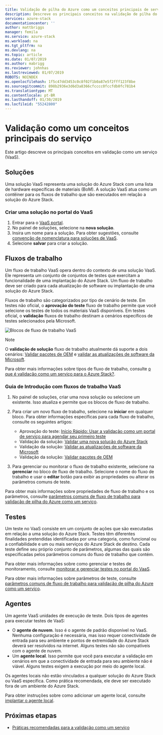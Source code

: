 ```yaml
---
title: Validação de pilha do Azure como um conceitos principais de serviço | Microsoft Docs
description: Descreve os principais conceitos na validação de pilha do Azure como um serviço.
services: azure-stack
documentationcenter: ''
author: mattbriggs
manager: femila
ms.service: azure-stack
ms.workload: na
ms.tgt_pltfrm: na
ms.devlang: na
ms.topic: article
ms.date: 01/07/2019
ms.author: mabrigg
ms.reviewer: johnhas
ms.lastreviewed: 01/07/2019
ROBOTS: NOINDEX
ms.openlocfilehash: 1f5c47dd3453c0c8f02f1b0a87e5f2fff123f8be
ms.sourcegitcommit: 898b2936e3d6d3a8366cfcccc0fccfdb0fc781b4
ms.translationtype: MT
ms.contentlocale: pt-BR
ms.lasthandoff: 01/30/2019
ms.locfileid: "55242800"
---
```

# <a name="validation-as-a-service-key-concepts"></a>Validação como um conceitos principais do serviço

Este artigo descreve os principais conceitos em validação como um serviço (VaaS).

## <a name="solutions"></a>Soluções

Uma solução VaaS representa uma solução do Azure Stack com uma lista de hardware específicas de materiais (BoM). A solução VaaS atua como um contêiner para os fluxos de trabalho que são executados em relação a solução do Azure Stack.

### <a name="create-a-solution-in-the-vaas-portal"></a>Criar uma solução no portal do VaaS

1. Entrar para o [VaaS portal](https://azurestackvalidation.com).
2. No painel de soluções, selecione na **nova solução**.
3. Insira um nome para a solução. Para obter sugestões, consulte [convenção de nomenclatura para soluções de VaaS](azure-stack-vaas-best-practice.md#naming-convention-for-vaas-solutions).
4. Selecione **salvar** para criar a solução.

## <a name="workflows"></a>Fluxos de trabalho

Um fluxo de trabalho VaaS opera dentro do contexto de uma solução VaaS. Ele representa um conjunto de conjuntos de testes que exercitam a funcionalidade de uma implantação do Azure Stack. Um fluxo de trabalho deve ser criado para cada atualização de software ou implantação de uma solução do Azure Stack.

Fluxos de trabalho são categorizados por tipo de cenário de teste. Em testes não oficial, o **aprovação do teste** fluxo de trabalho permite que você selecione os testes de todos os materiais VaaS disponíveis. Em testes oficial, o **validação** fluxos de trabalho destinam a cenários específicos de testes selecionados pela Microsoft.

![Blocos de fluxo de trabalho VaaS](media/tile_all-workflows.png)

> [!NOTE]
> O **validação de solução** fluxo de trabalho atualmente dá suporte a dois cenários: [Validar pacotes de OEM](azure-stack-vaas-validate-oem-package.md) e [validar as atualizações de software da Microsoft](azure-stack-vaas-validate-microsoft-updates.md).

Para obter mais informações sobre tipos de fluxo de trabalho, consulte [o que é validação como um serviço para o Azure Stack?](azure-stack-vaas-overview.md).

### <a name="getting-started-with-vaas-workflows"></a>Guia de Introdução com fluxos de trabalho VaaS

1. No painel de soluções, criar uma nova solução ou selecione um existente. Isso atualiza e permite que os blocos de fluxo de trabalho.
2. Para criar um novo fluxo de trabalho, selecione na **iniciar** em qualquer bloco. Para obter informações específicas para cada fluxo de trabalho, consulte os seguintes artigos:
    - Aprovação do teste: [Início Rápido: Usar a validação como um portal de serviço para agendar seu primeiro teste](azure-stack-vaas-schedule-test-pass.md)
    - Validação da solução: [Validar uma nova solução do Azure Stack](azure-stack-vaas-validate-solution-new.md)
    - Validação da solução: [Validar as atualizações de software da Microsoft](azure-stack-vaas-validate-microsoft-updates.md)
    - Validação da solução: [Validar pacotes de OEM](azure-stack-vaas-validate-oem-package.md)

3. Para gerenciar ou monitorar o fluxo de trabalho existente, selecione na **gerenciar** no bloco de fluxo de trabalho. Selecione o nome do fluxo de trabalho e usar o **editar** botão para exibir as propriedades ou alterar os parâmetros comuns de teste.

Para obter mais informações sobre propriedades de fluxo de trabalho e os parâmetros, consulte [parâmetros comuns de fluxo de trabalho para validação de pilha do Azure como um serviço](azure-stack-vaas-parameters.md).

## <a name="tests"></a>Testes

Um teste no VaaS consiste em um conjunto de ações que são executadas em relação a uma solução do Azure Stack. Testes têm diferentes finalidades pretendidas identificadas por uma categoria, como funcional ou a confiabilidade e um ou mais serviços do Azure Stack de destino. Cada teste define seu próprio conjunto de parâmetros, algumas das quais são especificadas pelos parâmetros comuns do fluxo de trabalho que contém.

Para obter mais informações sobre como gerenciar e testes de monitoramento, consulte [monitorar e gerenciar testes no portal do VaaS](azure-stack-vaas-monitor-test.md).

Para obter mais informações sobre parâmetros de teste, consulte [parâmetros comuns de fluxo de trabalho para validação de pilha do Azure como um serviço](azure-stack-vaas-parameters.md).

## <a name="agents"></a>Agentes

Um agente VaaS unidades de execução de teste. Dois tipos de agentes para executar testes de VaaS:

- O **agente de nuvem**. Isso é o agente de padrão disponível no VaaS. Nenhuma configuração é necessária, mas isso requer conectividade de entrada para seu ambiente e pontos de extremidade do Azure Stack deverá ser resolvidos na internet. Alguns testes não são compatíveis com o agente de nuvem.
- Um **agente local**. Isso permite que você para executar a validação em cenários em que a conectividade de entrada para seu ambiente não é viável. Alguns testes exigem a execução por meio do agente local.

Os agentes locais não estão vinculados a qualquer solução do Azure Stack ou VaaS específica. Como prática recomendada, ele deve ser executado fora de um ambiente do Azure Stack.

Para obter instruções sobre como adicionar um agente local, consulte [implantar o agente local](azure-stack-vaas-local-agent.md).

## <a name="next-steps"></a>Próximas etapas

- [Práticas recomendadas para a validação como um serviço](azure-stack-vaas-best-practice.md)